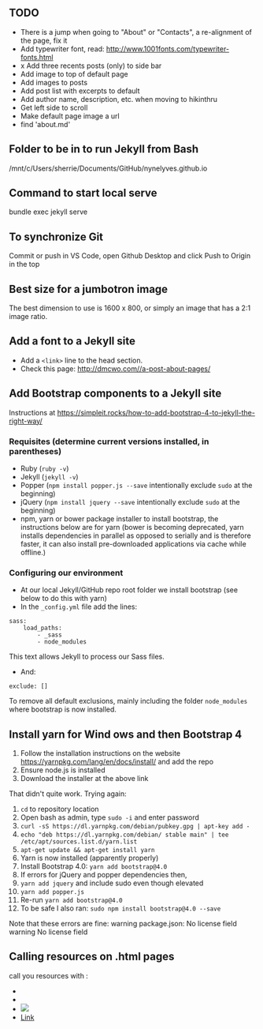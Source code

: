 
## TODO

- There is a jump when going to "About" or "Contacts", a re-alignment of the page, fix it
- Add typewriter font, read: http://www.1001fonts.com/typewriter-fonts.html
- x Add three recents posts (only) to side bar
- Add image to top of default page
- Add images to posts
- Add post list with excerpts to default
- Add author name, description, etc. when moving to hikinthru
- Get left side to scroll
- Make default page image a url
- find 'about.md'

## Folder to be in to run Jekyll from Bash

/mnt/c/Users/sherrie/Documents/GitHub/nynelyves.github.io

## Command to start local serve

bundle exec jekyll serve

## To synchronize Git

Commit or push in VS Code, open Github Desktop and click Push to Origin in the top

## Best size for a jumbotron image

The best dimension to use is 1600 x 800, or simply an image that has a 2:1 image ratio.

## Add a font to a Jekyll site

- Add a `<link>` line to the head section.
- Check this page: http://dmcwo.com//a-post-about-pages/

## Add Bootstrap components to a Jekyll site

Instructions at https://simpleit.rocks/how-to-add-bootstrap-4-to-jekyll-the-right-way/

### Requisites (determine current versions installed, in parentheses)

- Ruby (`ruby -v`)
- Jekyll (`jekyll -v`)
- Popper (`npm install popper.js --save` intentionally exclude `sudo` at the beginning)
- jQuery (`npm install jquery --save` intentionally exclude `sudo` at the beginning)
- npm, yarn or bower package installer to install bootstrap, the instructions below are for yarn (bower is becoming deprecated, yarn installs dependencies in parallel as opposed to serially and is therefore faster, it can also install pre-downloaded applications via cache while offline.)

### Configuring our environment

- At our local Jekyll/GitHub repo root folder we install bootstrap (see below to do this with yarn)
- In the `_config.yml` file add the lines:

```text
sass:
    load_paths:
        - _sass
        - node_modules
```

This text allows Jekyll to process our Sass files.

- And:

```text
exclude: []
```

To remove all default exclusions, mainly including the folder `node_modules` where bootstrap is now installed.

## Install yarn for Wind ows and then Bootstrap 4

1. Follow the installation instructions on the website https://yarnpkg.com/lang/en/docs/install/ and add the repo
2. Ensure node.js is installed
3. Download the installer at the above link

That didn't quite work. Trying again:

1. `cd` to repository location
2. Open bash as admin, type `sudo -i` and enter password
3. `curl -sS https://dl.yarnpkg.com/debian/pubkey.gpg | apt-key add -`
4. `echo "deb https://dl.yarnpkg.com/debian/ stable main" | tee /etc/apt/sources.list.d/yarn.list`
5. `apt-get update && apt-get install yarn`
6. Yarn is now installed (apparently properly)
7. Install Bootstrap 4.0: `yarn add bootstrap@4.0`
8. If errors for jQuery and popper dependencies then,
9. `yarn add jquery` and include sudo even though elevated
10. `yarn add popper.js`
11. Re-run `yarn add bootstrap@4.0`
12. To be safe I also ran: `sudo npm install bootstrap@4.0 --save`

Note that these errors are fine:
warning package.json: No license field
warning No license field

## Calling resources on .html pages
call you resources with :

- <link rel="stylesheet" href="{{ site.baseurl }}/css/css.css">
- <script src="{{ site.baseurl }}/js/scripts.js"></script>
- <img src="{{ site.baseurl }}/path/to/img/toto.jpg">
- <a href="{{ site.baseurl }}/linkto/">Link</a>